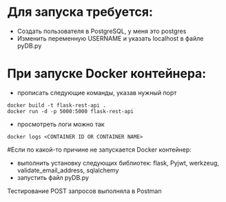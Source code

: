 
# Для запуска требуется:
- Создать пользователя в PostgreSQL, у меня это postgres
- Изменить переменную USERNAME и указать localhost в файле pyDB.py

# При запуске Docker контейнера:
- прописать следующие команды, указав нужный порт
```
docker build -t flask-rest-api .
docker run -d -p 5000:5000 flask-rest-api
```
- просмотреть логи можно так
```
docker logs <CONTAINER ID OR CONTAINER NAME>
```
#Если по какой-то причине не запускается Docker контейнер:
- выполнить установку следующих библиотек: flask, Pyjwt, werkzeug, validate_email_address, sqlalchemy
- запустить файл pyDB.py

Тестирование POST запросов выполняла в Postman

  
